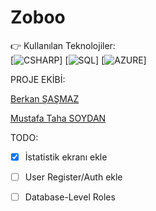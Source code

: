 # Zoboo

:point_right: Kullanılan Teknolojiler: <br>
[![CSHARP](https://i.hizliresim.com/nbPJka.jpg)]
[![SQL](https://i.hizliresim.com/WX2GVq.png)]
[![AZURE](https://i.hizliresim.com/odQ6Ao.png)]


PROJE EKİBİ: <br>

[Berkan ŞAŞMAZ](https://github.com/berkansasmaz)

[Mustafa Taha SOYDAN](https://github.com/Mtsoydan)

TODO: <br>
- [x] İstatistik ekranı ekle
- [ ] User Register/Auth ekle
- [ ] Database-Level Roles

 
